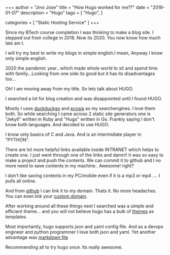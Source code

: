 +++
author = "Jino Jose"
title = "How Hugo worked for me??"
date = "2018-01-07"
description = "Hugo"
tags = [
    "Hugo",
]

categories = [
    "Static Hosting Service"
]
+++

Since my BTech course completion I was thinking to make a blog site. I stepped out from college in 2018. Now its 2020. You now know how much late am I.

I will try my best to write my blogs in simple english.I mean, Anyway I know only simple english.

2020 the pandemic year...which made whole world to sit and spend time with family...Looking from one side its good but it has its disadvantages too...

Oh! I am moving away from my title. So lets talk about HUGO.

I searched a lot for blog creation and was disappointed until I found HUGO. 

Mostly I uses [duckduckgo](https://duckduckgo.com/) and [ecosia](https://www.ecosia.org/?c=en) as my searchengines. I love them both. So while searching I came across 2 static site generators one is "Jekyll" written in Ruby and "Hugo" written in Go. Frankly saying I don't know both languages. And decided to use HUGO. 

I know only basics of C and Java. And is an intermidiate player in "PYTHON". 

There are lot more helpful links available inside INTRANET which helps to create one. I just went through one of the links and damn!! it was so easy to make a project and push the contents. We can commit it to github and I no more need to save contents in my machine.. Awesome! right? 

I don't like saving contents in my PC/mobile even if it is a mp3 or mp4 .... I pulls all online.

And from [github](https://gohugo.io/hosting-and-deployment/hosting-on-github/) I can link it to my domain. Thats it. No more headaches. You can even link your [custom domain](https://docs.github.com/en/free-pro-team@latest/github/working-with-github-pages/about-custom-domains-and-github-pages).

After working around all these things next I searched was a simple and efficient theme... and you will not believe hugo has a bulk of [themes](https://themes.gohugo.io/) as templates. 

Most importantly, hugo supports json and yaml config file. And as a devops engineer and python programmer I love both json and yaml. Yet another advantage was [markdown file](https://www.markdownguide.org/getting-started/)

Recommending all to try hugo once. Its really awesome.
